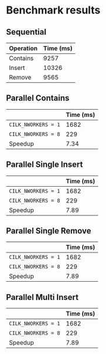 # Benchmark results

## Sequential 

| Operation | Time (ms) |
| ------------- | ------------- | 
| Contains | 9257 |
| Insert | 10326 |
| Remove | 9565 |

## Parallel Contains

| | Time (ms) | 
| ------------- | ------------- |
| `CILK_NWORKERS = 1` | 1682 |
| `CILK_NWORKERS = 8` | 229 |
| Speedup | 7.34 |

## Parallel Single Insert

| | Time (ms) | 
| ------------- | ------------- |
| `CILK_NWORKERS = 1` | 1682 |
| `CILK_NWORKERS = 8` | 229 |
| Speedup | 7.89 | 7.34 |

## Parallel Single Remove

| | Time (ms) | 
| ------------- | ------------- |
| `CILK_NWORKERS = 1` | 1682 |
| `CILK_NWORKERS = 8` | 229 |
| Speedup | 7.89 | 7.34 |

## Parallel Multi Insert

| | Time (ms) | 
| ------------- | ------------- |
| `CILK_NWORKERS = 1` | 1682 |
| `CILK_NWORKERS = 8` | 229 |
| Speedup | 7.89 | 7.34 |
